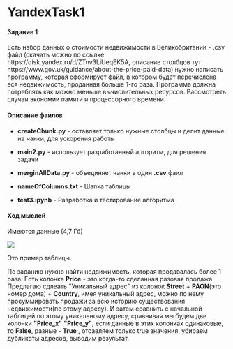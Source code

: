 # YandexTask1
<h4>Задание 1</h4>  
Есть набор данных о стоимости недвижимости в Великобритании - .csv файл (скачать можно по ссылке
https://disk.yandex.ru/d/ZTnv3LiUeqEK5A, описание столбцов тут https://www.gov.uk/guidance/about-the-price-paid-data)
нужно написать программу, которая сформирует файл, в котором будет перечислена вся недвижимость, проданная больше 1-го раза.
Программа должна потреблять как можно меньше вычислительных ресурсов. Рассмотреть случаи экономии памяти и процессорного времени.

<h4>Описание фаилов</h4>

<ul>
  <li>
    <p>
      <b>createChunk.py</b>  -  оставляет только нужные столбцы и делит данные на чанки, для ускорения работы
    </p>
  </li>
   <li>
    <p>
      <b>main2.py</b> -  использует разработанный алгоритм, для решения задачи
    </p>
  </li>
  <li>
    <p>
      <b>merginAllData.py</b> -  объединяет чанки в один <b>.csv</b> фаил
    </p>
  </li>
  <li>
    <p>
      <b>nameOfColumns.txt</b> -  Шапка таблицы
    </p>
  </li>
   <li>
    <p>
      <b>test3.ipynb</b> -  Разработка и тестирование алгоритма
    </p>
  </li>
</ul>

<h4> Ход мыслей </h4>
<p> 
  Имеются данные (4,7 Гб)
</p>
<img src='https://user-images.githubusercontent.com/85108614/162947211-53f2dd02-c462-4b25-bdca-872d935e527f.png' />
<p>
  Это пример таблицы.
</p>
 По заданию нужно найти недвижимость, которая продавалась более 1 раза. Есть колонка <b>Price</b> - это когда-то сделанная разовая продажа. Предлагаю сдлеать "Уникальный адрес" из колонок <b>Street</b> + <b>PAON</b>(это номер дома) + <b>Country</b>, имея уникальный адрес, можно по нему просуммировать продажи за всю историю существования недвижимости(по этому адресу). И затем сравнить с начальной таблицей по этому уникальному адресу, сравнивая мы будем две колонки <b>"Price_x"</b>  <b>"Price_y"</b>, если данные в этих колонках одинаковые, то <b>False</b>, разные - <b>True</b> , отсавляем только true значения, убираем дубликаты адресов, выводим результат.

